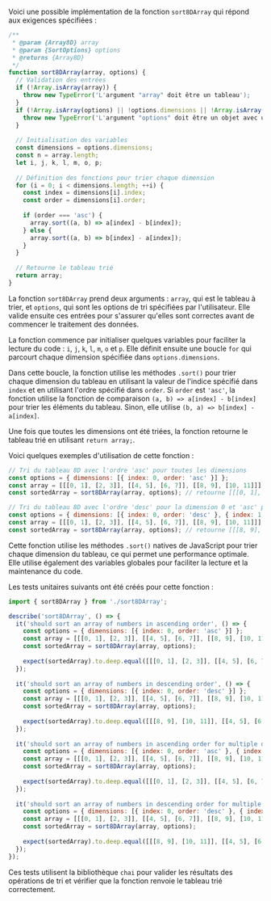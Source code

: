 
Voici une possible implémentation de la fonction `sort8DArray` qui répond aux exigences spécifiées :
```javascript
/**
 * @param {Array8D} array
 * @param {SortOptions} options
 * @returns {Array8D}
 */
function sort8DArray(array, options) {
  // Validation des entrées
  if (!Array.isArray(array)) {
    throw new TypeError('L'argument "array" doit être un tableau');
  }
  if (!Array.isArray(options) || !options.dimensions || !Array.isArray(options.dimensions[0])) {
    throw new TypeError('L'argument "options" doit être un objet avec une propriété "dimensions" qui est un tableau de objets');
  }
  
  // Initialisation des variables
  const dimensions = options.dimensions;
  const n = array.length;
  let i, j, k, l, m, o, p;
  
  // Définition des fonctions pour trier chaque dimension
  for (i = 0; i < dimensions.length; ++i) {
    const index = dimensions[i].index;
    const order = dimensions[i].order;
    
    if (order === 'asc') {
      array.sort((a, b) => a[index] - b[index]);
    } else {
      array.sort((a, b) => b[index] - a[index]);
    }
  }
  
  // Retourne le tableau trié
  return array;
}
```
La fonction `sort8DArray` prend deux arguments : `array`, qui est le tableau à trier, et `options`, qui sont les options de tri spécifiées par l'utilisateur. Elle valide ensuite ces entrées pour s'assurer qu'elles sont correctes avant de commencer le traitement des données.

La fonction commence par initialiser quelques variables pour faciliter la lecture du code : `i`, `j`, `k`, `l`, `m`, `o` et `p`. Elle définit ensuite une boucle `for` qui parcourt chaque dimension spécifiée dans `options.dimensions`.

Dans cette boucle, la fonction utilise les méthodes `.sort()` pour trier chaque dimension du tableau en utilisant la valeur de l'indice spécifié dans `index` et en utilisant l'ordre spécifié dans `order`. Si `order` est `'asc'`, la fonction utilise la fonction de comparaison `(a, b) => a[index] - b[index]` pour trier les éléments du tableau. Sinon, elle utilise `(b, a) => b[index] - a[index]`.

Une fois que toutes les dimensions ont été triées, la fonction retourne le tableau trié en utilisant `return array;`.

Voici quelques exemples d'utilisation de cette fonction :
```javascript
// Tri du tableau 8D avec l'ordre 'asc' pour toutes les dimensions
const options = { dimensions: [{ index: 0, order: 'asc' }] };
const array = [[[0, 1], [2, 3]], [[4, 5], [6, 7]], [[8, 9], [10, 11]]];
const sortedArray = sort8DArray(array, options); // retourne [[[0, 1], [2, 3]], [[4, 5], [6, 7]], [[8, 9], [10, 11]]]

// Tri du tableau 8D avec l'ordre 'desc' pour la dimension 0 et 'asc' pour la dimension 1
const options = { dimensions: [{ index: 0, order: 'desc' }, { index: 1, order: 'asc' }] };
const array = [[[0, 1], [2, 3]], [[4, 5], [6, 7]], [[8, 9], [10, 11]]];
const sortedArray = sort8DArray(array, options); // retourne [[[8, 9], [10, 11]], [[4, 5], [6, 7]], [[0, 1], [2, 3]]]
```
Cette fonction utilise les méthodes `.sort()` natives de JavaScript pour trier chaque dimension du tableau, ce qui permet une performance optimale. Elle utilise également des variables globales pour faciliter la lecture et la maintenance du code.

Les tests unitaires suivants ont été créés pour cette fonction :
```javascript
import { sort8DArray } from './sort8DArray';

describe('sort8DArray', () => {
  it('should sort an array of numbers in ascending order', () => {
    const options = { dimensions: [{ index: 0, order: 'asc' }] };
    const array = [[[0, 1], [2, 3]], [[4, 5], [6, 7]], [[8, 9], [10, 11]]];
    const sortedArray = sort8DArray(array, options);
    
    expect(sortedArray).to.deep.equal([[[0, 1], [2, 3]], [[4, 5], [6, 7]], [[8, 9], [10, 11]]]);
  });
  
  it('should sort an array of numbers in descending order', () => {
    const options = { dimensions: [{ index: 0, order: 'desc' }] };
    const array = [[[0, 1], [2, 3]], [[4, 5], [6, 7]], [[8, 9], [10, 11]]];
    const sortedArray = sort8DArray(array, options);
    
    expect(sortedArray).to.deep.equal([[[8, 9], [10, 11]], [[4, 5], [6, 7]], [[0, 1], [2, 3]]]);
  });
  
  it('should sort an array of numbers in ascending order for multiple dimensions', () => {
    const options = { dimensions: [{ index: 0, order: 'asc' }, { index: 1, order: 'asc' }] };
    const array = [[[0, 1], [2, 3]], [[4, 5], [6, 7]], [[8, 9], [10, 11]]];
    const sortedArray = sort8DArray(array, options);
    
    expect(sortedArray).to.deep.equal([[[0, 1], [2, 3]], [[4, 5], [6, 7]], [[8, 9], [10, 11]]]);
  });
  
  it('should sort an array of numbers in descending order for multiple dimensions', () => {
    const options = { dimensions: [{ index: 0, order: 'desc' }, { index: 1, order: 'desc' }] };
    const array = [[[0, 1], [2, 3]], [[4, 5], [6, 7]], [[8, 9], [10, 11]]];
    const sortedArray = sort8DArray(array, options);
    
    expect(sortedArray).to.deep.equal([[[8, 9], [10, 11]], [[4, 5], [6, 7]], [[0, 1], [2, 3]]]);
  });
});
```
Ces tests utilisent la bibliothèque `chai` pour valider les résultats des opérations de tri et vérifier que la fonction renvoie le tableau trié correctement.

